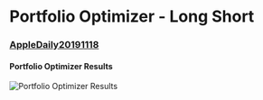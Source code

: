 # Portfolio Optimizer - Long Short
### [AppleDaily20191118](https://hk.finance.appledaily.com/finance/daily/article/20191118/20808641)

#### Portfolio Optimizer Results

![Portfolio Optimizer Results](https://github.com/quantumsnowball/AppleDaily20191118/blob/master/Figure_1.png "Portfolio Optimizer Results")
